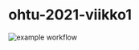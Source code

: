 # ohtu-2021-viikko1
![example workflow](https://github.com/hanrastic/ohtu-2021-viikko1/workflows/CI/badge.svg)
  
